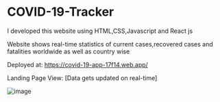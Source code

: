# COVID-19-Tracker

I developed this website using HTML,CSS,Javascript and React js 
<br>

Website shows real-time statistics of current cases,recovered cases and fatalities worldwide as well as country wise


Deployed at: https://covid-19-app-17f14.web.app/

Landing Page View: 
[Data gets updated on real-time]

![image](https://user-images.githubusercontent.com/85195380/177700657-dd675050-02ca-4999-854a-2671f9a508c6.png)





